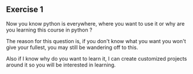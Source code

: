 ## Exercise 1
Now you know python is everywhere, where you want to use it or why are you learning this course in python ?

The reason for this question is, if you don't know what you want you won't give your fullest, you may still be wandering off to this.

Also if I know why do you want to learn it, I can create customized projects around it so you will be interested in learning.
